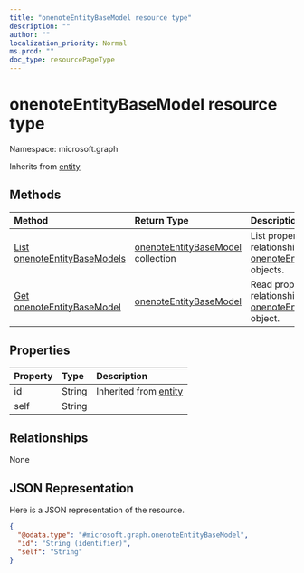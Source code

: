 ```yaml
---
title: "onenoteEntityBaseModel resource type"
description: ""
author: ""
localization_priority: Normal
ms.prod: ""
doc_type: resourcePageType
---
```


# onenoteEntityBaseModel resource type


Namespace: microsoft.graph




Inherits from [entity](../resources/entity.md)

## Methods
|Method|Return Type|Description|
|:---|:---|:---|
|[List onenoteEntityBaseModels](../api/onenoteentitybasemodel-list.md)|[onenoteEntityBaseModel](../resources/onenoteentitybasemodel.md) collection|List properties and relationships of the [onenoteEntityBaseModel](../resources/onenoteentitybasemodel.md) objects.|
|[Get onenoteEntityBaseModel](../api/onenoteentitybasemodel-get.md)|[onenoteEntityBaseModel](../resources/onenoteentitybasemodel.md)|Read properties and relationships of the [onenoteEntityBaseModel](../resources/onenoteentitybasemodel.md) object.|

## Properties
|Property|Type|Description|
|:---|:---|:---|
|id|String| Inherited from [entity](../resources/entity.md)|
|self|String||

## Relationships
None

## JSON Representation
Here is a JSON representation of the resource.
<!-- {
  "blockType": "resource",
  "keyProperty": "id",
  "@odata.type": "microsoft.graph.onenoteEntityBaseModel",
  "baseType": "microsoft.graph.entity",
  "openType": false
}
-->
``` json
{
  "@odata.type": "#microsoft.graph.onenoteEntityBaseModel",
  "id": "String (identifier)",
  "self": "String"
}
```

